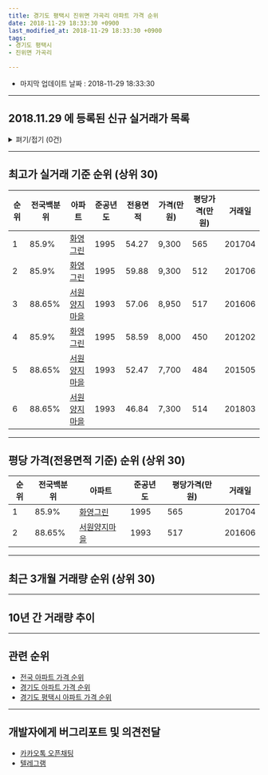 ```yaml
---
title: 경기도 평택시 진위면 가곡리 아파트 가격 순위
date: 2018-11-29 18:33:30 +0900
last_modified_at: 2018-11-29 18:33:30 +0900
tags:
- 경기도 평택시
- 진위면 가곡리

---
```


* 마지막 업데이트 날짜 : 2018-11-29 18:33:30

---

## 2018.11.29 에 등록된 신규 실거래가 목록

<details>
<summary>펴기/접기 (0건)</summary>
<div markdown="1">

|아파트|준공년도|전용면적|가격(만원)|평당가격(만원)|거래일|전국백분위|
|---|---|---|---|---|---|---|
|없음|||||||


</div>
</details>

---

## 최고가 실거래 기준 순위 (상위 30)


|순위|전국백분위|아파트|준공년도|전용면적|가격(만원)|평당가격(만원)|거래일|
|---|---|---|---|---|---|---|---|
|1|85.9%|[화영그린](https://search.naver.com/search.naver?query=%EA%B2%BD%EA%B8%B0%EB%8F%84+%ED%8F%89%ED%83%9D%EC%8B%9C+%EC%A7%84%EC%9C%84%EB%A9%B4+%EA%B0%80%EA%B3%A1%EB%A6%AC+%ED%99%94%EC%98%81%EA%B7%B8%EB%A6%B0)|1995|54.27|9,300|565|201704|
|2|85.9%|[화영그린](https://search.naver.com/search.naver?query=%EA%B2%BD%EA%B8%B0%EB%8F%84+%ED%8F%89%ED%83%9D%EC%8B%9C+%EC%A7%84%EC%9C%84%EB%A9%B4+%EA%B0%80%EA%B3%A1%EB%A6%AC+%ED%99%94%EC%98%81%EA%B7%B8%EB%A6%B0)|1995|59.88|9,300|512|201706|
|3|88.65%|[서원양지마을](https://search.naver.com/search.naver?query=%EA%B2%BD%EA%B8%B0%EB%8F%84+%ED%8F%89%ED%83%9D%EC%8B%9C+%EC%A7%84%EC%9C%84%EB%A9%B4+%EA%B0%80%EA%B3%A1%EB%A6%AC+%EC%84%9C%EC%9B%90%EC%96%91%EC%A7%80%EB%A7%88%EC%9D%84)|1993|57.06|8,950|517|201606|
|4|85.9%|[화영그린](https://search.naver.com/search.naver?query=%EA%B2%BD%EA%B8%B0%EB%8F%84+%ED%8F%89%ED%83%9D%EC%8B%9C+%EC%A7%84%EC%9C%84%EB%A9%B4+%EA%B0%80%EA%B3%A1%EB%A6%AC+%ED%99%94%EC%98%81%EA%B7%B8%EB%A6%B0)|1995|58.59|8,000|450|201202|
|5|88.65%|[서원양지마을](https://search.naver.com/search.naver?query=%EA%B2%BD%EA%B8%B0%EB%8F%84+%ED%8F%89%ED%83%9D%EC%8B%9C+%EC%A7%84%EC%9C%84%EB%A9%B4+%EA%B0%80%EA%B3%A1%EB%A6%AC+%EC%84%9C%EC%9B%90%EC%96%91%EC%A7%80%EB%A7%88%EC%9D%84)|1993|52.47|7,700|484|201505|
|6|88.65%|[서원양지마을](https://search.naver.com/search.naver?query=%EA%B2%BD%EA%B8%B0%EB%8F%84+%ED%8F%89%ED%83%9D%EC%8B%9C+%EC%A7%84%EC%9C%84%EB%A9%B4+%EA%B0%80%EA%B3%A1%EB%A6%AC+%EC%84%9C%EC%9B%90%EC%96%91%EC%A7%80%EB%A7%88%EC%9D%84)|1993|46.84|7,300|514|201803|


---

## 평당 가격(전용면적 기준) 순위 (상위 30)


|순위|전국백분위|아파트|준공년도|평당가격(만원)|거래일|
|---|---|---|---|---|---|
|1|85.9%|[화영그린](https://search.naver.com/search.naver?query=%EA%B2%BD%EA%B8%B0%EB%8F%84+%ED%8F%89%ED%83%9D%EC%8B%9C+%EC%A7%84%EC%9C%84%EB%A9%B4+%EA%B0%80%EA%B3%A1%EB%A6%AC+%ED%99%94%EC%98%81%EA%B7%B8%EB%A6%B0)|1995|565|201704|
|2|88.65%|[서원양지마을](https://search.naver.com/search.naver?query=%EA%B2%BD%EA%B8%B0%EB%8F%84+%ED%8F%89%ED%83%9D%EC%8B%9C+%EC%A7%84%EC%9C%84%EB%A9%B4+%EA%B0%80%EA%B3%A1%EB%A6%AC+%EC%84%9C%EC%9B%90%EC%96%91%EC%A7%80%EB%A7%88%EC%9D%84)|1993|517|201606|


---

## 최근 3개월 거래량 순위 (상위 30)


<div style="width:100%;">
    <canvas id="deal_count_ranking" height="250"></canvas>
</div>


<script>
new Chart(document.getElementById("deal_count_ranking"), {
    type: 'horizontalBar',
    data: {
        labels: ['화영그린', '서원양지마을'],
        datasets: [{
            label: '실거래 수',
            data: [1, 1],
            borderColor: "rgba(255, 0, 128, 1)",
            backgroundColor: "rgba(255, 0, 128, 0.5)",
            fill: false,
        }]
    },
    options: {
        responsive: true,
        title: {
            display: true,
            text: '최근 3개월 거래량 순위'
        },
        tooltips: {
            mode: 'index',
            intersect: false,
            callbacks: {
                title: function(tooltipItems, data) {
                    return "실거래 수:";
                },
                label: function(tooltipItem, data) {
                    return data.labels[tooltipItem.index] + ": " + tooltipItem.xLabel;
                }
            }
        },
        hover: {
            mode: 'nearest',
            intersect: true
        },
        scales: {
            xAxes: [{
                display: true,
                scaleLabel: {
                    display: true,
                    labelString: '실거래 수'
                },
                ticks: {
                    suggestedMin: 0,
                }
            }],
            yAxes: [{
                display: true,
                ticks: {
                    autoSkip: false,
                    callback: function(value, index, values) {
                        if (value.length > 15)
                            return value.substr(0, 13) + "...";
                        else
                            return value;
                    }
                },
                scaleLabel: {
                    display: false,
                }
            }]
        }
    }
});

</script>


---

## 10년 간 거래량 추이


<div style="width:100%;">
    <canvas id="deal_progress" height="250"></canvas>
</div>

<script>
new Chart(document.getElementById("deal_progress"), {
    type: 'line',
    data: {
        labels: ['200811','200812','200901','200902','200903','200904','200905','200906','200907','200908','200909','200910','200911','200912','201001','201002','201003','201004','201005','201006','201007','201008','201009','201010','201011','201012','201101','201102','201103','201104','201105','201106','201107','201108','201109','201110','201111','201112','201201','201202','201203','201204','201205','201206','201207','201208','201209','201210','201211','201212','201301','201302','201303','201304','201305','201306','201307','201308','201309','201310','201311','201312','201401','201402','201403','201404','201405','201406','201407','201408','201409','201410','201411','201412','201501','201502','201503','201504','201505','201506','201507','201508','201509','201510','201511','201512','201601','201602','201603','201604','201605','201606','201607','201608','201609','201610','201611','201612','201701','201702','201703','201704','201705','201706','201707','201708','201709','201710','201711','201712','201801','201802','201803','201804','201805','201806','201807','201808','201809','201810','201811'],
        datasets: [{
            label: '실거래 수',
            pointRadius: 1,
            data: [1, 0, 0, 0, 2, 3, 0, 5, 0, 4, 3, 4, 3, 0, 2, 2, 5, 2, 1, 4, 2, 3, 1, 0, 0, 0, 2, 1, 3, 2, 4, 2, 5, 3, 10, 5, 1, 4, 1, 6, 1, 4, 2, 3, 2, 2, 0, 1, 0, 1, 0, 2, 3, 0, 0, 2, 1, 2, 1, 5, 2, 4, 1, 0, 2, 2, 0, 1, 1, 2, 2, 3, 1, 2, 1, 3, 4, 5, 5, 4, 4, 1, 3, 2, 1, 3, 0, 4, 2, 1, 4, 2, 4, 0, 3, 3, 0, 1, 1, 1, 1, 3, 3, 1, 0, 2, 1, 2, 0, 3, 0, 2, 1, 1, 2, 0, 0, 1, 1, 1, 0],
            borderColor: "rgba(255, 201, 14, 1)",
            backgroundColor: "rgba(255, 201, 14, 0.5)",
            fill: true,
        }]
    },
    options: {
        responsive: true,
        title: {
            display: true,
            text: '10년간 거래량 추이'
        },
        tooltips: {
            mode: 'index',
            intersect: false,
        },
        hover: {
            mode: 'nearest',
            intersect: true
        },
        scales: {
            xAxes: [{
                display: true,
                scaleLabel: {
                    display: true,
                    labelString: '년/월'
                }
            }],
            yAxes: [{
                display: true,
                ticks: {
                    suggestedMin: 0,
                },
                scaleLabel: {
                    display: true,
                    labelString: '실거래 수'
                }
            }]
        }
    }
});

</script>


---

## 관련 순위

- [전국 아파트 가격 순위](https://inasie.github.io/apt-ranking/전국)
- [경기도 아파트 가격 순위](https://inasie.github.io/apt-ranking/경기도)
- [경기도 평택시 아파트 가격 순위](https://inasie.github.io/apt-ranking/경기도-평택시)


---

## 개발자에게 버그리포트 및 의견전달

- [카카오톡 오픈채팅](https://open.kakao.com/o/gLJUAP4)
- [텔레그램](https://t.me/inasie)

